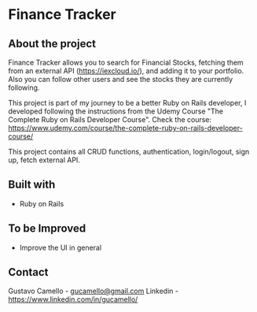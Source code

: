 # Finance Tracker

## About the project

Finance Tracker allows you to search for Financial Stocks, fetching them from an external API (https://iexcloud.io/),
and adding it to your portfolio. Also you can follow other users and see the stocks they are currently following.

This project is part of my journey to be a better Ruby on Rails developer, I developed
following the instructions from the Udemy Course "The Complete Ruby on Rails Developer Course".
Check the course: https://www.udemy.com/course/the-complete-ruby-on-rails-developer-course/

This project contains all CRUD functions, authentication, login/logout, sign up, fetch external API.

## Built with
- Ruby on Rails

## To be Improved
- Improve the UI in general

## Contact
Gustavo Camello - gucamello@gmail.com
Linkedin - https://www.linkedin.com/in/gucamello/
